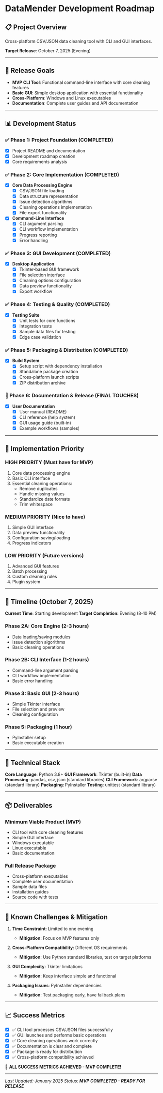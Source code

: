 # DataMender Development Roadmap

## 📋 Project Overview
Cross-platform CSV/JSON data cleaning tool with CLI and GUI interfaces.

**Target Release**: October 7, 2025 (Evening)

---

## 🎯 Release Goals
- **MVP CLI Tool**: Functional command-line interface with core cleaning features
- **Basic GUI**: Simple desktop application with essential functionality
- **Cross-Platform**: Windows and Linux executables
- **Documentation**: Complete user guides and API documentation

---

## 📊 Development Status

### ✅ Phase 1: Project Foundation (COMPLETED)
- [x] Project README and documentation
- [x] Development roadmap creation
- [x] Core requirements analysis

### ✅ Phase 2: Core Implementation (COMPLETED)
- [x] **Core Data Processing Engine**
  - [x] CSV/JSON file loading
  - [x] Data structure representation
  - [x] Issue detection algorithms
  - [x] Cleaning operations implementation
  - [x] File export functionality

- [x] **Command-Line Interface**
  - [x] CLI argument parsing
  - [x] CLI workflow implementation
  - [x] Progress reporting
  - [x] Error handling

### ✅ Phase 3: GUI Development (COMPLETED)
- [x] **Desktop Application**
  - [x] Tkinter-based GUI framework
  - [x] File selection interface
  - [x] Cleaning options configuration
  - [x] Data preview functionality
  - [x] Export workflow

### ✅ Phase 4: Testing & Quality (COMPLETED)
- [x] **Testing Suite**
  - [x] Unit tests for core functions
  - [x] Integration tests
  - [x] Sample data files for testing
  - [x] Edge case validation

### ✅ Phase 5: Packaging & Distribution (COMPLETED)
- [x] **Build System**
  - [x] Setup script with dependency installation
  - [x] Standalone package creation
  - [x] Cross-platform launch scripts
  - [x] ZIP distribution archive

### 🔄 Phase 6: Documentation & Release (FINAL TOUCHES)
- [x] **User Documentation**
  - [x] User manual (README)
  - [x] CLI reference (help system)
  - [x] GUI usage guide (built-in)
  - [x] Example workflows (samples)

---

## 🚀 Implementation Priority

### **HIGH PRIORITY** (Must have for MVP)
1. Core data processing engine
2. Basic CLI interface
3. Essential cleaning operations:
   - Remove duplicates
   - Handle missing values
   - Standardize date formats
   - Trim whitespace

### **MEDIUM PRIORITY** (Nice to have)
1. Simple GUI interface
2. Data preview functionality
3. Configuration saving/loading
4. Progress indicators

### **LOW PRIORITY** (Future versions)
1. Advanced GUI features
2. Batch processing
3. Custom cleaning rules
4. Plugin system

---

## 📅 Timeline (October 7, 2025)

**Current Time**: Starting development
**Target Completion**: Evening (8-10 PM)

### **Phase 2A**: Core Engine (2-3 hours)
- Data loading/saving modules
- Issue detection algorithms
- Basic cleaning operations

### **Phase 2B**: CLI Interface (1-2 hours)
- Command-line argument parsing
- CLI workflow implementation
- Basic error handling

### **Phase 3**: Basic GUI (2-3 hours)
- Simple Tkinter interface
- File selection and preview
- Cleaning configuration

### **Phase 5**: Packaging (1 hour)
- PyInstaller setup
- Basic executable creation

---

## 🔧 Technical Stack

**Core Language**: Python 3.8+
**GUI Framework**: Tkinter (built-in)
**Data Processing**: pandas, csv, json (standard libraries)
**CLI Framework**: argparse (standard library)
**Packaging**: PyInstaller
**Testing**: unittest (standard library)

---

## 📦 Deliverables

### **Minimum Viable Product (MVP)**
- CLI tool with core cleaning features
- Simple GUI interface
- Windows executable
- Linux executable
- Basic documentation

### **Full Release Package**
- Cross-platform executables
- Complete user documentation
- Sample data files
- Installation guides
- Source code with tests

---

## 🚧 Known Challenges & Mitigation

1. **Time Constraint**: Limited to one evening
   - **Mitigation**: Focus on MVP features only
   
2. **Cross-Platform Compatibility**: Different OS requirements
   - **Mitigation**: Use Python standard libraries, test on target platforms
   
3. **GUI Complexity**: Tkinter limitations
   - **Mitigation**: Keep interface simple and functional
   
4. **Packaging Issues**: PyInstaller dependencies
   - **Mitigation**: Test packaging early, have fallback plans

---

## 📈 Success Metrics

- [x] ✅ CLI tool processes CSV/JSON files successfully
- [x] ✅ GUI launches and performs basic operations
- [x] ✅ Core cleaning operations work correctly
- [x] ✅ Documentation is clear and complete
- [x] ✅ Package is ready for distribution
- [x] ✅ Cross-platform compatibility achieved

🎉 **ALL SUCCESS METRICS ACHIEVED - MVP COMPLETE!**

---

*Last Updated: January 2025*
*Status: **MVP COMPLETED - READY FOR RELEASE***